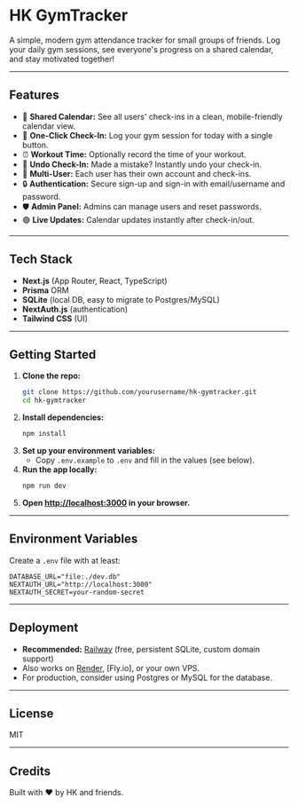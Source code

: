 # HK GymTracker

A simple, modern gym attendance tracker for small groups of friends. Log your daily gym sessions, see everyone's progress on a shared calendar, and stay motivated together!

---

## Features
- 📅 **Shared Calendar:** See all users' check-ins in a clean, mobile-friendly calendar view.
- 💪 **One-Click Check-In:** Log your gym session for today with a single button.
- ⏰ **Workout Time:** Optionally record the time of your workout.
- 🔄 **Undo Check-In:** Made a mistake? Instantly undo your check-in.
- 👥 **Multi-User:** Each user has their own account and check-ins.
- 🔒 **Authentication:** Secure sign-up and sign-in with email/username and password.
- 🛡️ **Admin Panel:** Admins can manage users and reset passwords.
- 🟢 **Live Updates:** Calendar updates instantly after check-in/out.

---

## Tech Stack
- **Next.js** (App Router, React, TypeScript)
- **Prisma** ORM
- **SQLite** (local DB, easy to migrate to Postgres/MySQL)
- **NextAuth.js** (authentication)
- **Tailwind CSS** (UI)

---

## Getting Started

1. **Clone the repo:**
   ```bash
   git clone https://github.com/yourusername/hk-gymtracker.git
   cd hk-gymtracker
   ```
2. **Install dependencies:**
   ```bash
   npm install
   ```
3. **Set up your environment variables:**
   - Copy `.env.example` to `.env` and fill in the values (see below).
4. **Run the app locally:**
   ```bash
   npm run dev
   ```
5. **Open [http://localhost:3000](http://localhost:3000) in your browser.**

---

## Environment Variables
Create a `.env` file with at least:
```
DATABASE_URL="file:./dev.db"
NEXTAUTH_URL="http://localhost:3000"
NEXTAUTH_SECRET=your-random-secret
```

---

## Deployment
- **Recommended:** [Railway](https://railway.app) (free, persistent SQLite, custom domain support)
- Also works on [Render](https://render.com), [Fly.io], or your own VPS.
- For production, consider using Postgres or MySQL for the database.

---

## License
MIT

---

## Credits
Built with ❤️ by HK and friends. 